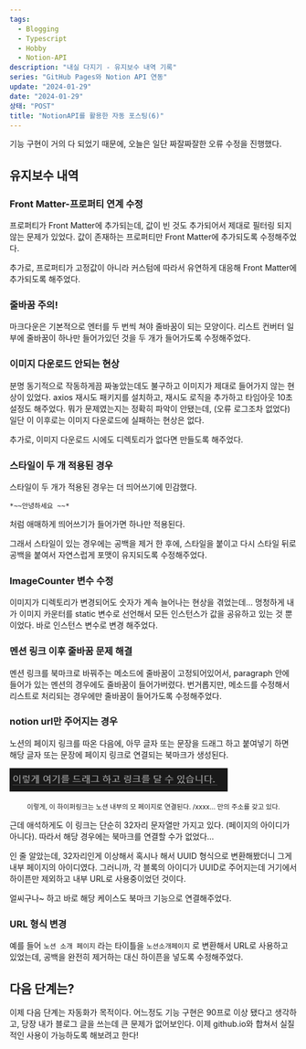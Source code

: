 ```yaml
---
tags:
  - Blogging
  - Typescript
  - Hobby
  - Notion-API
description: "내실 다지기 - 유지보수 내역 기록"
series: "GitHub Pages와 Notion API 연동"
update: "2024-01-29"
date: "2024-01-29"
상태: "POST"
title: "NotionAPI를 활용한 자동 포스팅(6)"
---
```

기능 구현이 거의 다 되었기 때문에, 오늘은 일단 짜잘짜잘한 오류 수정을 진행했다. 

## 유지보수 내역

### Front Matter-프로퍼티 연계 수정

프로퍼티가 Front Matter에 추가되는데, 값이 빈 것도 추가되어서 제대로 필터링 되지 않는 문제가 있었다. 값이 존재하는 프로퍼티만 Front Matter에 추가되도록 수정해주었다. 

추가로, 프로퍼티가 고정값이 아니라 커스텀에 따라서 유연하게 대응해 Front Matter에 추가되도록 해주었다. 

### 줄바꿈 주의!

마크다운은 기본적으로 엔터를 두 번씩 쳐야 줄바꿈이 되는 모양이다. 리스트 컨버터 일부에 줄바꿈이 하나만 들어가있던 것을 두 개가 들어가도록 수정해주었다. 

### 이미지 다운로드 안되는 현상

분명 동기적으로 작동하게끔 짜놓았는데도 불구하고 이미지가 제대로 들어가지 않는 현상이 있었다.  axios 재시도 패키지를 설치하고, 재시도 로직을 추가하고 타임아웃 10초 설정도 해주었다. 뭐가 문제였는지는 정확히 파악이 안됐는데, (오류 로그조차 없었다) 일단 이 이후로는 이미지 다운로드에 실패하는 현상은 없다. 

추가로, 이미지 다운로드 시에도 디렉토리가 없다면 만들도록 해주었다. 

### 스타일이 두 개 적용된 경우 

스타일이 두 개가 적용된 경우는 더 띄어쓰기에 민감했다. 

```plain text
*~~안녕하세요 ~~*
```

처럼 애매하게 띄어쓰기가 들어가면 하나만 적용된다. 

그래서 스타일이 있는 경우에는 공백을 제거 한 후에, 스타일을 붙이고 다시 스타일 뒤로 공백을 붙여서 자연스럽게 포맷이 유지되도록 수정해주었다. 

### ImageCounter 변수 수정

이미지가 디렉토리가 변경되어도 숫자가 계속 늘어나는 현상을 겪었는데… 멍청하게 내가 이미지 카운터를 static 변수로 선언해서 모든 인스턴스가 값을 공유하고 있는 것 뿐이었다. 바로 인스턴스 변수로 변경 해주었다. 

### 멘션 링크 이후 줄바꿈 문제 해결

멘션 링크를 북마크로 바꿔주는 메소드에 줄바꿈이 고정되어있어서, paragraph 안에 들어가 있는 멘션의 경우에도 줄바꿈이 들어가버렸다. 번거롭지만, 메소드를 수정해서 리스트로 처리되는 경우에만 줄바꿈이 들어가도록 수정해주었다. 

### notion url만 주어지는 경우

노션의 페이지 링크를 따온 다음에, 아무 글자 또는 문장을 드래그 하고 붙여넣기 하면 해당 글자 또는 문장에 페이지 링크로 연결되는 북마크가 생성된다. 

![이렇게, 이 하이퍼링크는 노션 내부의 모 페이지로 연결된다. /xxxx… 만의 주소를 갖고 있다. ](image1.png)
<p style="text-align:center;"><small>이렇게, 이 하이퍼링크는 노션 내부의 모 페이지로 연결된다. /xxxx… 만의 주소를 갖고 있다. </small></p>
근데 애석하게도 이 링크는 단순히 32자리 문자열만 가지고 있다. (페이지의 아이디가 아니다). 따라서 해당 경우에는 북마크를 연결할 수가 없었다… 

인 줄 알았는데, 32자리인게 이상해서 혹시나 해서 UUID 형식으로 변환해봤더니 그게 내부 페이지의 아이디였다. 그러니까, 각 블록의 아이디가 UUID로 주어지는데 거기에서 하이픈만 제외하고 내부 URL로 사용중이었던 것이다. 

얼씨구나~ 하고 바로 해당 케이스도 북마크 기능으로 연결해주었다. 

### URL 형식 변경

예를 들어 `노션 소개 페이지` 라는 타이틀을 `노션소개페이지` 로 변환해서 URL로 사용하고 있었는데, 공백을 완전히 제거하는 대신 하이픈을 넣도록 수정해주었다. 

## 다음 단계는? 

이제 다음 단계는 자동화가 목적이다. 어느정도 기능 구현은 90프로 이상 됐다고 생각하고, 당장 내가 블로그 글을 쓰는데 큰 문제가 없어보인다. 이제 github.io와 합쳐서 실질적인 사용이 가능하도록 해보려고 한다!


